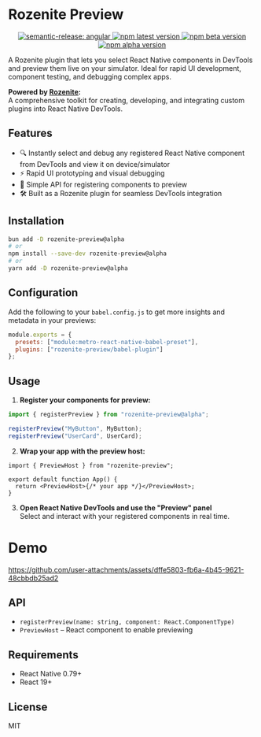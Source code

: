 # Rozenite Preview

<p align="center">
  <a href="#badge">
    <img alt="semantic-release: angular" src="https://img.shields.io/badge/semantic--release-angular-e10079?logo=semantic-release">
  </a>
  <a href="https://www.npmjs.com/package/rozenite-preview">
    <img alt="npm latest version" src="https://img.shields.io/npm/v/rozenite-preview/latest.svg">
  </a>
  <a href="https://www.npmjs.com/package/rozenite-preview">
    <img alt="npm beta version" src="https://img.shields.io/npm/v/rozenite-preview/beta.svg">
  </a>
  <a href="https://www.npmjs.com/package/rozenite-preview">
    <img alt="npm alpha version" src="https://img.shields.io/npm/v/rozenite-preview/alpha.svg">
  </a>
</p>

A Rozenite plugin that lets you select React Native components in DevTools and preview them live on your simulator. Ideal for rapid UI development, component testing, and debugging complex apps.

**Powered by [Rozenite](https://github.com/callstackincubator/rozenite):**  
A comprehensive toolkit for creating, developing, and integrating custom plugins into React Native DevTools.

## Features

- 🔍 Instantly select and debug any registered React Native component from DevTools and view it on device/simulator
- ⚡ Rapid UI prototyping and visual debugging
- 🧩 Simple API for registering components to preview
- 🛠️ Built as a Rozenite plugin for seamless DevTools integration

## Installation

```sh
bun add -D rozenite-preview@alpha
# or
npm install --save-dev rozenite-preview@alpha
# or
yarn add -D rozenite-preview@alpha
```

## Configuration

Add the following to your `babel.config.js` to get more insights and metadata in your previews:

```js
module.exports = {
  presets: ["module:metro-react-native-babel-preset"],
  plugins: ["rozenite-preview/babel-plugin"]
};
```

## Usage

1. **Register your components for preview:**

```ts
import { registerPreview } from "rozenite-preview@alpha";

registerPreview("MyButton", MyButton);
registerPreview("UserCard", UserCard);
```

2. **Wrap your app with the preview host:**

```tsx
import { PreviewHost } from "rozenite-preview";

export default function App() {
  return <PreviewHost>{/* your app */}</PreviewHost>;
}
```

3. **Open React Native DevTools and use the "Preview" panel**  
   Select and interact with your registered components in real time.

# Demo

https://github.com/user-attachments/assets/dffe5803-fb6a-4b45-9621-48cbbdb25ad2

## API

- `registerPreview(name: string, component: React.ComponentType)`
- `PreviewHost` – React component to enable previewing

## Requirements

- React Native 0.79+
- React 19+

## License

MIT
